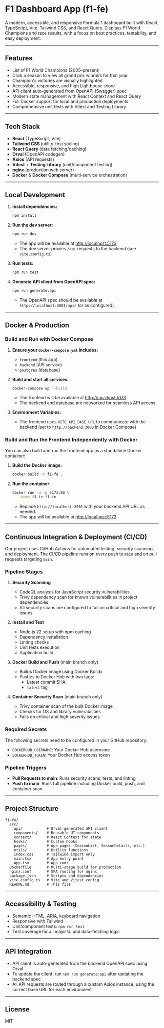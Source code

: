 # F1 Dashboard App (f1-fe)

A modern, accessible, and responsive Formula 1 dashboard built with React, TypeScript, Vite, Tailwind CSS, and React Query. Displays F1 World Champions and race results, with a focus on best practices, testability, and easy deployment.

---

## Features
- List of F1 World Champions (2005–present)
- Click a season to view all grand prix winners for that year
- Champion's victories are visually highlighted
- Accessible, responsive, and high Lighthouse score
- API client auto-generated from OpenAPI (Swagger) spec
- Modern state management with React Context and React Query
- Full Docker support for local and production deployments
- Comprehensive unit tests with Vitest and Testing Library

---

## Tech Stack
- **React** (TypeScript, Vite)
- **Tailwind CSS** (utility-first styling)
- **React Query** (data fetching/caching)
- **Orval** (OpenAPI codegen)
- **Axios** (API requests)
- **Vitest** + **Testing Library** (unit/component testing)
- **nginx** (production web server)
- **Docker** & **Docker Compose** (multi-service orchestration)

---

## Local Development

1. **Install dependencies:**
   ```sh
   npm install
   ```
2. **Run the dev server:**
   ```sh
   npm run dev
   ```
   - The app will be available at [http://localhost:5173](http://localhost:5173)
   - The dev server proxies `/api` requests to the backend (see `vite.config.ts`)

3. **Run tests:**
   ```sh
   npm run test
   ```

4. **Generate API client from OpenAPI spec:**
   ```sh
   npm run generate:api
   ```
   - The OpenAPI spec should be available at `http://localhost:3001/api/` (or as configured)

---

## Docker & Production

### **Build and Run with Docker Compose**

1. **Ensure your `docker-compose.yml` includes:**
   - `frontend` (this app)
   - `backend` (API service)
   - `postgres` (database)

2. **Build and start all services:**
   ```sh
   docker-compose up --build
   ```
   - The frontend will be available at [http://localhost:5173](http://localhost:5173)
   - The backend and database are networked for seamless API access

3. **Environment Variables:**
   - The frontend uses `VITE_API_BASE_URL` to communicate with the backend (set to `http://backend:3000` in Docker Compose)

### **Build and Run the Frontend Independently with Docker**

You can also build and run the frontend app as a standalone Docker container:

1. **Build the Docker image:**
   ```sh
   docker build -t f1-fe .
   ```
2. **Run the container:**
   ```sh
   docker run -d -p 5173:80 \
     --name f1-fe f1-fe
   ```
   - Replace `http://localhost:3001` with your backend API URL as needed.
   - The app will be available at [http://localhost:5173](http://localhost:5173)

---

## Continuous Integration & Deployment (CI/CD)

Our project uses GitHub Actions for automated testing, security scanning, and deployment. The CI/CD pipeline runs on every push to `main` and on pull requests targeting `main`.

### Pipeline Stages

1. **Security Scanning**
   - CodeQL analysis for JavaScript security vulnerabilities
   - Trivy dependency scan for known vulnerabilities in project dependencies
   - All security scans are configured to fail on critical and high severity issues

2. **Install and Test**
   - Node.js 22 setup with npm caching
   - Dependency installation
   - Linting checks
   - Unit tests execution
   - Application build

3. **Docker Build and Push** (main branch only)
   - Builds Docker image using Docker Buildx
   - Pushes to Docker Hub with two tags:
     - Latest commit SHA
     - `latest` tag

4. **Container Security Scan** (main branch only)
   - Trivy container scan of the built Docker image
   - Checks for OS and library vulnerabilities
   - Fails on critical and high severity issues

### Required Secrets
The following secrets need to be configured in your GitHub repository:
- `DOCKERHUB_USERNAME`: Your Docker Hub username
- `DOCKERHUB_TOKEN`: Your Docker Hub access token

### Pipeline Triggers
- **Pull Requests to main**: Runs security scans, tests, and linting
- **Push to main**: Runs full pipeline including Docker build, push, and container scan

---

## Project Structure
```
f1-fe/
  src/
    api/           # Orval-generated API client
    components/    # Reusable UI components
    context/       # React Context for state
    hooks/         # Custom hooks
    pages/         # App pages (SeasonList, SeasonDetails, etc.)
    utils/         # Utility functions
    index.css      # Tailwind import only
    main.tsx       # App entry point
    App.tsx        # App root
  Dockerfile       # Multi-stage build for production
  nginx.conf       # SPA routing for nginx
  package.json     # Scripts and dependencies
  vite.config.ts   # Vite and Vitest config
  README.md        # This file
```

---

## Accessibility & Testing
- Semantic HTML, ARIA, keyboard navigation
- Responsive with Tailwind
- Unit/component tests: `npm run test`
- Test coverage for all major UI and data-fetching logic

---

## API Integration
- API client is auto-generated from the backend OpenAPI spec using Orval
- To update the client, run `npm run generate:api` after updating the backend spec
- All API requests are routed through a custom Axios instance, using the correct base URL for each environment

---

## License
MIT
